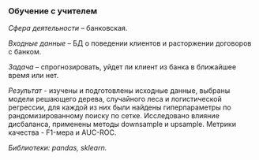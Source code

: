 ### Обучение с учителем ###

*Сфера деятельности* – банковская. 

*Входные данные* – БД о поведении клиентов и расторжении договоров с банком. 

*Задача* – спрогнозировать, уйдет ли клиент из банка в ближайшее время или нет. 

*Результат* - изучены и подготовлены исходные данные, выбраны модели решающего дерева, случайного леса и логистической регрессии, для каждой из них были найдены гиперпараметры по рандомизированному поиску по сетке. Исследовано влияние дисбаланса, применены методы downsample и upsample. Метрики качества - F1-мера и AUC-ROC.

*Библиотеки: pandas, sklearn.*


